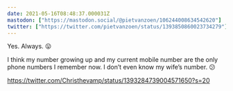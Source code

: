 ```yaml
---
date: 2021-05-16T08:48:37.000031Z
mastodon: ["https://mastodon.social/@pietvanzoen/106244008634542620"]
twitter: ["https://twitter.com/pietvanzoen/status/1393850860023734279"]
---
```

Yes. Always. 😛

I think my number growing up and my current mobile number are the only phone numbers I remember now. I don’t even know my wife’s number. 😕

https://twitter.com/Christhevamp/status/1393284739004571650?s=20

